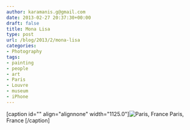 ```yaml
---
author: karamanis.g@gmail.com
date: 2013-02-27 20:37:30+00:00
draft: false
title: Mona Lisa
type: post
url: /blog/2013/2/mona-lisa
categories:
- Photography
tags:
- painting
- people
- art
- Paris
- Louvre
- museum
- iPhone
---
```


[caption id="" align="alignnone" width="1125.0"]![ Paris, France ](https://images.squarespace-cdn.com/content/v1/4f3f61bae4b063b909445965/1361997281859-JT4T4TIAI5LXOQT9DCA2/ke17ZwdGBToddI8pDm48kLSERMgCVymnItqhne5EfYV7gQa3H78H3Y0txjaiv_0fDoOvxcdMmMKkDsyUqMSsMWxHk725yiiHCCLfrh8O1z5QHyNOqBUUEtDDsRWrJLTmMCg6RGY8TrcVSOIk4QoDPnvjthEs8TAhVmYN7i_-QaEW7L_Q40KNxq4S2FLq3V0y/20130227-R0013372.jpg?format=original)
 Paris, France [/caption]
